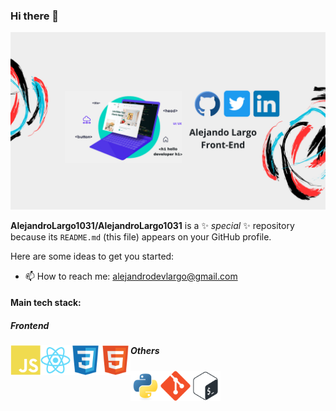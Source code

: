 ### Hi there 👋

![Alejandro Largo](/images/banner.png)


**AlejandroLargo1031/AlejandroLargo1031** is a ✨ _special_ ✨ repository because its `README.md` (this file) appears on your GitHub profile.

Here are some ideas to get you started:

- 📫 How to reach me: alejandrodevlargo@gmail.com

#### Main tech stack: 
##### Frontend
<img src="https://github.com/devicons/devicon/blob/master/icons/javascript/javascript-plain.svg" align="left" height="48" width="48" alt="JavaScript" >

<img src="https://github.com/devicons/devicon/blob/master/icons/react/react-original.svg" align="left" height="48" width="48" alt="React" >

<img src="https://github.com/devicons/devicon/blob/master/icons/css3/css3-original.svg" align="left" height="48" width="48" alt="Css" >

<img src="https://github.com/devicons/devicon/blob/master/icons/html5/html5-original.svg" align="left" height="48" width="48" alt="Html" >

##### Others

<img src="https://github.com/devicons/devicon/blob/master/icons/python/python-original.svg" align="left" height="48" width="48" alt="Python" >

<img src="https://github.com/devicons/devicon/blob/master/icons/git/git-original.svg" align="left" height="48" width="48" alt="Git" >

<img src="https://github.com/devicons/devicon/blob/master/icons/bash/bash-plain.svg" align="left" height="48" width="48" alt="Bash" >
